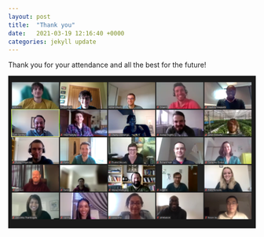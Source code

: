 ```yaml
---
layout: post
title:  "Thank you"
date:   2021-03-19 12:16:40 +0000
categories: jekyll update
---
```


Thank you for your attendance and all the best for the future! 

![](/image/class_photo.png)